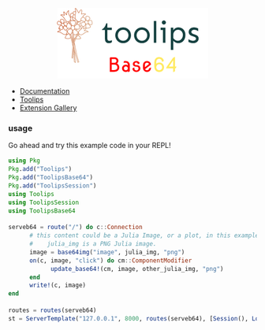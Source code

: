 <div align = "center"><img src = "https://github.com/ChifiSource/image_dump/blob/main/toolips/toolipsbase64.png" href = "https://toolips.app"></img></div>

- [Documentation](doc.toolips.app/extensions/toolips_base64)
- [Toolips](https://github.com/ChifiSource/Toolips.jl)
- [Extension Gallery](https://toolips.app/?page=gallery&selected=base64)
### usage
Go ahead and try this example code in your REPL!
```julia
using Pkg
Pkg.add("Toolips")
Pkg.add("ToolipsBase64")
Pkg.add("ToolipsSession")
using Toolips
using ToolipsSession
using ToolipsBase64

serveb64 = route("/") do c::Connection
      # this content could be a Julia Image, or a plot, in this example we assume
      #    julia_img is a PNG Julia image.
      image = base64img("image", julia_img, "png")
      on(c, image, "click") do cm::ComponentModifier
            update_base64!(cm, image, other_julia_img, "png")
      end
      write!(c, image)
end

routes = routes(serveb64)
st = ServerTemplate("127.0.0.1", 8000, routes(serveb64), [Session(), Logger()]
```
